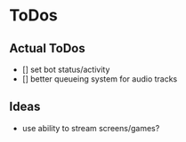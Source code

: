 # ToDos
## Actual ToDos
- [] set bot status/activity
- [] better queueing system for audio tracks
## Ideas
- use ability to stream screens/games?